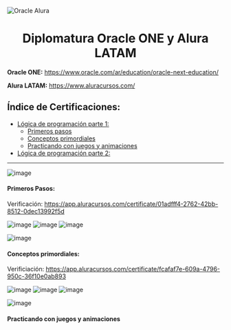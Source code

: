 ![Oracle Alura](https://user-images.githubusercontent.com/60717025/180664544-5b802fb3-811b-4061-8cb8-348b905a9dae.png)

# <h1 align="center">Diplomatura Oracle ONE y Alura LATAM</h1>

**Oracle ONE:** https://www.oracle.com/ar/education/oracle-next-education/

**Alura LATAM:** https://www.aluracursos.com/
 
##  Índice de Certificaciones:
* [Lógica de programación parte 1:](#id1)
    + [Primeros pasos](#id2)
    + [Conceptos primordiales](#id3)
    + [Practicando con juegos y animaciones](#id4)
* [Lógica de programación parte 2:](#id5)

***
<div id='id1' />

<div id='id2' />

![image](https://user-images.githubusercontent.com/60717025/180665831-6534a80f-3ee4-4b80-baf1-41764adebc59.png)

#### Primeros Pasos: 
Verificación: https://app.aluracursos.com/certificate/01adfff4-2762-42bb-8512-0dec13992f5d

![image](https://user-images.githubusercontent.com/60717025/180663631-9b841272-796e-4952-b3b9-edd96bee0cf6.png)
![image](https://user-images.githubusercontent.com/60717025/180663525-ef8537e0-1bce-439c-bb7c-95a94b2318c6.png)
![image](https://user-images.githubusercontent.com/60717025/180663604-281a70b1-866f-4b7d-961a-2444d79a8830.png)


<div id='id3' />

![image](https://user-images.githubusercontent.com/60717025/180665885-8dc273b4-2f93-417c-a6ec-66c70bff476f.png)

#### Conceptos primordiales:
Verificiación: https://app.aluracursos.com/certificate/fcafaf7e-609a-4796-950c-36f10e0ab893

![image](https://user-images.githubusercontent.com/60717025/180666037-ecebddcf-e4b8-4eb4-bcc9-b629ab0e7491.png)
![image](https://user-images.githubusercontent.com/60717025/180665972-4560f70e-2afc-441d-b294-209403d20036.png)
![image](https://user-images.githubusercontent.com/60717025/180666008-5f54f440-00a3-4e04-8d46-979ff19a0ebe.png)


<div id='id4' />

![image](https://user-images.githubusercontent.com/60717025/180666105-a8ffa406-9176-455e-be84-e4d5abcd84e1.png)

#### Practicando con juegos y animaciones
<div id='id5' />
